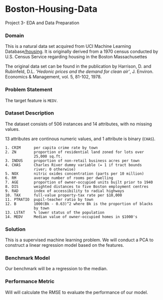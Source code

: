 # Boston-Housing-Data
Project 3- EDA and Data Preparation


### Domain
This is a natural data set acquired from UCI Machine Learning Database[/housing](https://archive.ics.uci.edu/ml/machine-learning-databases/housing/). It is originally derived from a 1970 census conducted by U.S. Census Service regarding housing in the Boston Massachusettes 

The original data set can be found in the publication by Harrison, D. and Rubinfeld, D.L. _'Hedonic prices and the demand for clean air'_, J. Environ. Economics & Management, vol. 5, 81-102, 1978. 

### Problem Statement

The target feature is `MEDV`.

### Dataset Description
The dataset consists of 506 instances and 14 attributes, with no missing values.

13 attributes are continous numeric values, and 1 attribute is binary (`CHAS`).

    1. CRIM      per capita crime rate by town
    2. ZN        proportion of residential land zoned for lots over 
                 25,000 sq.ft.
    3. INDUS     proportion of non-retail business acres per town
    4. CHAS      Charles River dummy variable (= 1 if tract bounds 
                 river; 0 otherwise)
    5. NOX       nitric oxides concentration (parts per 10 million)
    6. RM        average number of rooms per dwelling
    7. AGE       proportion of owner-occupied units built prior to 1940
    8. DIS       weighted distances to five Boston employment centres
    9. RAD       index of accessibility to radial highways
    10. TAX      full-value property-tax rate per $10,000
    11. PTRATIO  pupil-teacher ratio by town
    12. B        1000(Bk - 0.63)^2 where Bk is the proportion of blacks 
                 by town
    13. LSTAT    % lower status of the population
    14. MEDV     Median value of owner-occupied homes in $1000's


### Solution
This is a supervised machine learning problem. We will conduct a PCA to construct a linear regression model based on the features. 

### Benchmark Model
Our benchmark will be a regression to the median.

### Performance Metric
Will will calculate the RMSE to evaluate the performance of our model. 
